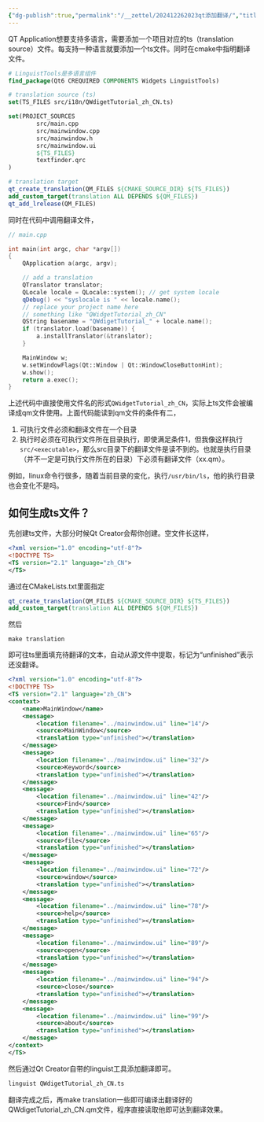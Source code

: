```yaml
---
{"dg-publish":true,"permalink":"/__zettel/202412262023qt添加翻译/","title":202412262023,"tags":["qt","多语言"],"created":"2024-12-26T20:23:20+08:00"}
---
```



QT Application想要支持多语言，需要添加一个项目对应的ts（translation source）文件。每支持一种语言就要添加一个ts文件。同时在cmake中指明翻译文件。

```cmake
# LinguistTools是多语言组件
find_package(Qt6 CREQUIRED COMPONENTS Widgets LinguistTools)

# translation source (ts)
set(TS_FILES src/i18n/QWdigetTutorial_zh_CN.ts)

set(PROJECT_SOURCES
        src/main.cpp
        src/mainwindow.cpp
        src/mainwindow.h
        src/mainwindow.ui
        ${TS_FILES}
        textfinder.qrc
)

# translation target
qt_create_translation(QM_FILES ${CMAKE_SOURCE_DIR} ${TS_FILES})
add_custom_target(translation ALL DEPENDS ${QM_FILES})
qt_add_lrelease(QM_FILES)
```

同时在代码中调用翻译文件，

```cpp
// main.cpp

int main(int argc, char *argv[])
{
    QApplication a(argc, argv);

    // add a translation
    QTranslator translator;
    QLocale locale = QLocale::system(); // get system locale
    qDebug() << "syslocale is " << locale.name();
    // replace your project name here
    // something like "QWidgetTutorial_zh_CN"
    QString basename = "QWdigetTutorial_" + locale.name();
    if (translator.load(basename)) {
        a.installTranslator(&translator);
    }

    MainWindow w;
    w.setWindowFlags(Qt::Window | Qt::WindowCloseButtonHint);
    w.show();
    return a.exec();
}
```

上述代码中直接使用文件名的形式`QWidgetTutorial_zh_CN`，实际上ts文件会被编译成qm文件使用。上面代码能读到qm文件的条件有二，

1. 可执行文件必须和翻译文件在一个目录
2. 执行时必须在可执行文件所在目录执行，即使满足条件1，但我像这样执行`src/<executable>`，那么src目录下的翻译文件是读不到的。也就是执行目录（并不一定是可执行文件所在的目录）下必须有翻译文件（xx.qm）。

例如，linux命令行很多，随着当前目录的变化，执行`/usr/bin/ls`，他的执行目录也会变化不是吗。

如何生成ts文件？
---

先创建ts文件，大部分时候Qt Creator会帮你创建。空文件长这样，

```xml
<?xml version="1.0" encoding="utf-8"?>
<!DOCTYPE TS>
<TS version="2.1" language="zh_CN">
</TS>
```

通过在CMakeLists.txt里面指定

```cmake
qt_create_translation(QM_FILES ${CMAKE_SOURCE_DIR} ${TS_FILES})
add_custom_target(translation ALL DEPENDS ${QM_FILES})
```

然后

```
make translation
```

即可往ts里面填充待翻译的文本，自动从源文件中提取，标记为“unfinished”表示还没翻译。

```xml
<?xml version="1.0" encoding="utf-8"?>
<!DOCTYPE TS>
<TS version="2.1" language="zh_CN">
<context>
    <name>MainWindow</name>
    <message>
        <location filename="../mainwindow.ui" line="14"/>
        <source>MainWindow</source>
        <translation type="unfinished"></translation>
    </message>
    <message>
        <location filename="../mainwindow.ui" line="32"/>
        <source>Keyword</source>
        <translation type="unfinished"></translation>
    </message>
    <message>
        <location filename="../mainwindow.ui" line="42"/>
        <source>Find</source>
        <translation type="unfinished"></translation>
    </message>
    <message>
        <location filename="../mainwindow.ui" line="65"/>
        <source>file</source>
        <translation type="unfinished"></translation>
    </message>
    <message>
        <location filename="../mainwindow.ui" line="72"/>
        <source>window</source>
        <translation type="unfinished"></translation>
    </message>
    <message>
        <location filename="../mainwindow.ui" line="78"/>
        <source>help</source>
        <translation type="unfinished"></translation>
    </message>
    <message>
        <location filename="../mainwindow.ui" line="89"/>
        <source>open</source>
        <translation type="unfinished"></translation>
    </message>
    <message>
        <location filename="../mainwindow.ui" line="94"/>
        <source>close</source>
        <translation type="unfinished"></translation>
    </message>
    <message>
        <location filename="../mainwindow.ui" line="99"/>
        <source>about</source>
        <translation type="unfinished"></translation>
    </message>
</context>
</TS>
```

然后通过Qt Creator自带的linguist工具添加翻译即可。

```bash
linguist QWdigetTutorial_zh_CN.ts
```

翻译完成之后，再make translation一些即可编译出翻译好的QWdigetTutorial_zh_CN.qm文件，程序直接读取他即可达到翻译效果。